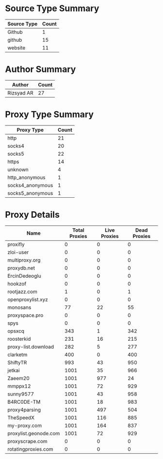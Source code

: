 # Source Type Summary

| Source Type | Count |
|-------------|-------|
| Github | 1 |
| github | 15 |
| website | 11 |


# Author Summary

| Author | Count |
|--------|-------|
| Rizsyad AR | 27 |


# Proxy Type Summary

| Proxy Type | Count |
|------------|-------|
| http | 21 |
| socks4 | 20 |
| socks5 | 22 |
| https | 14 |
| unknown | 4 |
| http_anonymous | 1 |
| socks4_anonymous | 1 |
| socks5_anonymous | 1 |


# Proxy Details

| Name | Total Proxies | Live Proxies | Dead Proxies |
|------|---------------|--------------|---------------|
| proxifly | 0 | 0 | 0 |
| zloi-user | 0 | 0 | 0 |
| multiproxy.org | 0 | 0 | 0 |
| proxydb.net | 0 | 0 | 0 |
| ErcinDedeoglu | 0 | 0 | 0 |
| hookzof | 0 | 0 | 0 |
| rootjazz.com | 1 | 0 | 1 |
| openproxylist.xyz | 0 | 0 | 0 |
| monosans | 77 | 22 | 55 |
| proxyspace.pro | 0 | 0 | 0 |
| spys | 0 | 0 | 0 |
| opsxcq | 343 | 1 | 342 |
| roosterkid | 231 | 16 | 215 |
| proxy-list.download | 282 | 5 | 277 |
| clarketm | 400 | 0 | 400 |
| ShiftyTR | 993 | 43 | 950 |
| jetkai | 1001 | 35 | 966 |
| Zaeem20 | 1001 | 977 | 24 |
| mmppx12 | 1001 | 72 | 929 |
| sunny9577 | 1001 | 43 | 958 |
| B4RC0DE-TM | 1001 | 18 | 983 |
| proxy4parsing | 1001 | 497 | 504 |
| TheSpeedX | 1001 | 116 | 885 |
| my-proxy.com | 1001 | 164 | 837 |
| proxylist.geonode.com | 1001 | 72 | 929 |
| proxyscrape.com | 0 | 0 | 0 |
| rotatingproxies.com | 0 | 0 | 0 |
